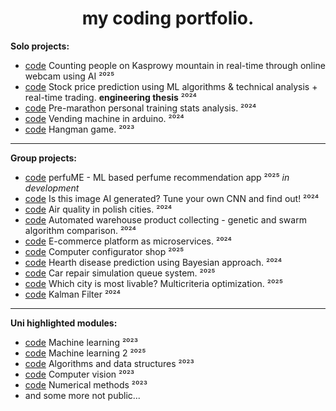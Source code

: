 
<h1 align="center"> my coding portfolio. </h1>

**Solo projects:**
- [code](https://github.com/wasikjakub/kasprowy_peak_traffic) Counting people on Kasprowy mountain in real-time through online webcam using AI ²⁰²⁵
- [code](https://github.com/wasikjakub/trading-bot-ml) Stock price prediction using ML algorithms & technical analysis + real-time trading. **engineering thesis** ²⁰²⁴
- [code](https://github.com/wasikjakub/Marathon-prep-playground) Pre-marathon personal training stats analysis. ²⁰²⁴
- [code](https://github.com/wasikjakub/vending-machine-arduino) Vending machine in arduino. ²⁰²⁴
- [code](https://github.com/wasikjakub/hangman) Hangman game. ²⁰²³

---

**Group projects:**
- [code](https://github.com/michalsciubisz/SRP) perfuME - ML based perfume recommendation app ²⁰²⁵ *in development*
- [code](https://github.com/wasikjakub/AI-image-recognition-app) Is this image AI generated? Tune your own CNN and find out! ²⁰²⁴
- [code](https://github.com/wasikjakub/airly-API-database-visualizer) Air quality in polish cities. ²⁰²⁴
- [code](https://github.com/wasikjakub/genetic-and-swarm-algorithm-comparison) Automated warehouse product collecting - genetic and swarm algorithm comparison. ²⁰²⁴
- [code](https://github.com/wasikjakub/E-commerce-platform-distributed) E-commerce platform as microservices. ²⁰²⁴
- [code](https://github.com/wasikjakub/computer-shop) Computer configurator shop ²⁰²⁵
- [code](https://github.com/wasikjakub/bayesian-heart-disease-prediction) Hearth disease prediction using Bayesian approach. ²⁰²⁴
- [code](https://github.com/wasikjakub/car-repair-simulation) Car repair simulation queue system. ²⁰²⁵
- [code](https://github.com/wasikjakub/multicriteria-optimization) Which city is most livable? Multicriteria optimization. ²⁰²⁵
- [code](https://github.com/wasikjakub/kalman-filter) Kalman Filter ²⁰²⁴

---

**Uni highlighted modules:**
- [code](https://github.com/wasikjakub/machine-learning-classes) Machine learning ²⁰²³
- [code](https://github.com/wasikjakub/machine-learning-classes-2) Machine learning 2 ²⁰²⁵
- [code](https://github.com/wasikjakub/algorithms-and-data-structures) Algorithms and data structures ²⁰²³
- [code](https://github.com/wasikjakub/computer-vision-classes) Computer vision ²⁰²³
- [code](https://github.com/wasikjakub/numerical-methods-classes) Numerical methods ²⁰²³
- and some more not public...
